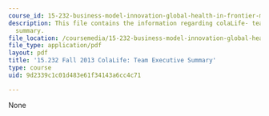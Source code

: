 ```yaml
---
course_id: 15-232-business-model-innovation-global-health-in-frontier-markets-fall-2013
description: This file contains the information regarding colaLife- team executive
  summary.
file_location: /coursemedia/15-232-business-model-innovation-global-health-in-frontier-markets-fall-2013/9d2339c1c01d483e61f34143a6cc4c71_MIT15_232F13_t2_excsummary.pdf
file_type: application/pdf
layout: pdf
title: '15.232 Fall 2013 ColaLife: Team Executive Summary'
type: course
uid: 9d2339c1c01d483e61f34143a6cc4c71

---
```

None